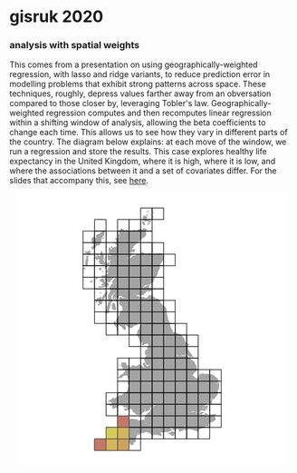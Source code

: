 # gisruk 2020
### analysis with spatial weights

This comes from a presentation on using geographically-weighted regression, with lasso and ridge variants, to reduce prediction error in modelling problems that exhibit strong patterns across space. These techniques, roughly, depress values farther away from an obversation compared to those closer by, leveraging Tobler's law. Geographically-weighted regression computes and then recomputes linear regression within a shifting window of analysis, allowing the beta coefficients to change each time. This allows us to see how they vary in different parts of the country. The diagram below explains: at each move of the window, we run a regression and store the results. This case explores healthy life expectancy in the United Kingdom, where it is high, where it is low, and where the associations between it and a set of covariates differ. For the slides that accompany this, see [here](https://docs.google.com/presentation/d/1Flkh3w_RbNGEX1TAvFoNOiaM5dZcHEgucehc5_RzqAo/edit?usp=sharing).

<p align="center">
  <img src="https://raw.githubusercontent.com/asrenninger/gisruk/master/viz/windows.gif" alt=""/>
</p>



